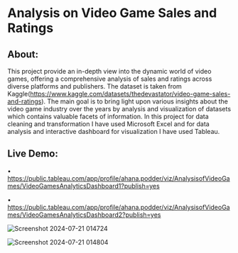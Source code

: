 # Analysis on Video Game Sales and Ratings

## About:
This project provide an in-depth view into the dynamic world of video games, offering a comprehensive analysis of sales and ratings across diverse platforms and publishers. The dataset is taken from Kaggle(https://www.kaggle.com/datasets/thedevastator/video-game-sales-and-ratings). The main goal is to bring light upon various insights about the video game industry over the years by analysis and visualization of datasets which contains valuable facets of information. In this project for data cleaning and transformation I have used Microsoft Excel and for data analysis and interactive dashboard for visualization I have used Tableau.

## Live Demo:
•	https://public.tableau.com/app/profile/ahana.podder/viz/AnalysisofVideoGames/VideoGamesAnalyticsDashboard1?publish=yes

•	https://public.tableau.com/app/profile/ahana.podder/viz/AnalysisofVideoGames/VideoGamesAnalyticsDashboard2?publish=yes

![Screenshot 2024-07-21 014724](https://github.com/user-attachments/assets/267f2540-1f69-4b26-ac14-a01b4f779cc1)

![Screenshot 2024-07-21 014804](https://github.com/user-attachments/assets/a59d35c1-b531-49de-b715-38ecedae6426)
